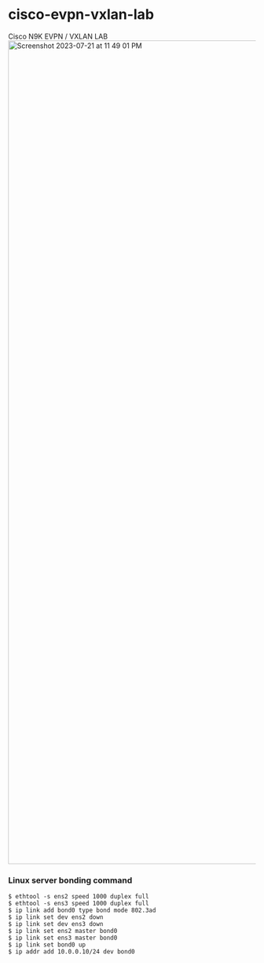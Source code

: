# cisco-evpn-vxlan-lab
Cisco N9K EVPN / VXLAN LAB 
<img width="1672" alt="Screenshot 2023-07-21 at 11 49 01 PM" src="https://github.com/satishdotpatel/cisco-evpn-vxlan-lab/assets/10041875/b0a01fe0-0f68-4e29-bf8c-d00196f973f0">

### Linux server bonding command
```
$ ethtool -s ens2 speed 1000 duplex full
$ ethtool -s ens3 speed 1000 duplex full
$ ip link add bond0 type bond mode 802.3ad
$ ip link set dev ens2 down
$ ip link set dev ens3 down
$ ip link set ens2 master bond0
$ ip link set ens3 master bond0
$ ip link set bond0 up
$ ip addr add 10.0.0.10/24 dev bond0
```
